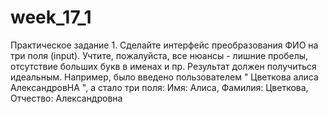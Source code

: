 # week_17_1
Практическое задание 1.
Сделайте интерфейс преобразования ФИО на три поля (input). Учтите, пожалуйста, все нюансы - лишние пробелы, отсутствие больших букв в именах и пр. Результат должен получиться идеальным. Например, было введено пользователем "   Цветкова алиса АлександровНА  ", а стало три поля:
Имя: Алиса, Фамилия: Цветкова, Отчество: Александровна
